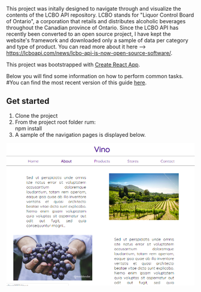 

This project was initally designed to navigate through and visualize the contents of the LCBO API repository. LCBO stands for "Liquor Control Board of Ontario", a corporation that retails and distributes alcoholic beverages throughout the Canadian province of Ontario. Since the LCBO API has recently been converted to an open source project, I have kept the website's framework and downloaded only a sample of data per category and type of product.
You can read more about it here --> https://lcboapi.com/news/lcbo-api-is-now-open-source-software/. 

This project was bootstrapped with [Create React App](https://github.com/facebookincubator/create-react-app).

Below you will find some information on how to perform common tasks.<br>
#You can find the most recent version of this guide [here](https://github.com/facebookincubator/create-react-app/blob/master/packages/react-scripts/template/README.md).

## Get started
1. Clone the project
2. From the project root folder rum: <br> npm install
3. A sample of the navigation pages is displayed below.


![alt text](./screenshots/about.png)


